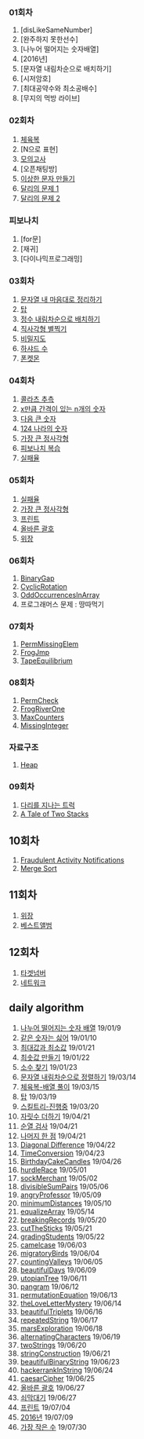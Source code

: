 ### 01회차

1. [disLikeSameNumber]
1. [완주하지 못한선수]
1. [나누어 떨어지는 숫자배열]
1. [2016년]
1. [문자열 내림차순으로 배치하기]
1. [시저암호]
1. [최대공약수와 최소공배수]
1. [무지의 먹방 라이브]

### 02회차

1. [체육복](https://gist.github.com/pdvonzoo/d5e298ad88bd36a6d7c0e4744c8de716)
1. [N으로 표현]
1. [모의고사](https://gist.github.com/pdvonzoo/2e346717bb0c283965fa70b56e6fe4b0)
1. [오픈채팅방]
1. [이상한 문자 만들기](https://gist.github.com/pdvonzoo/aa83def1d199737eaf648805bcae1260)
1. [달리의 문제 1](https://gist.github.com/pdvonzoo/d412598587c50b85d2e66fad0c904aff)
1. [달리의 문제 2](https://gist.github.com/pdvonzoo/90d7cc974338eb8b67c2923d545ace86)

### 피보나치

1. [for문]
1. [재귀]
1. [다이나믹프로그래밍]

### 03회차

1. [문자열 내 마음대로 정리하기](https://gist.github.com/pdvonzoo/0c7b5a7fd6bc9ecdf24cbf645c407ee7)
1. [탑]()
1. [정수 내림차순으로 배치하기](https://gist.github.com/pdvonzoo/cbe383a73c3ed882e7b68d8df0d7c8dd)
1. [직사각형 별찍기](https://gist.github.com/pdvonzoo/0344daf6a78693f1897a15cb0236fe13)
1. [비밀지도]()
1. [하샤드 수](https://gist.github.com/pdvonzoo/1fc4ce9fbfc319caee6add0d88739aea)
1. [폰켓몬](https://gist.github.com/pdvonzoo/0c73dc1fcf8ecc8e95adfb38f667bf55)


### 04회차

1. [콜라츠 추측](https://gist.github.com/pdvonzoo/fa9f8de91531b59a3e457989599183ec)
1. [x만큼 간격이 있는 n개의 숫자](https://gist.github.com/pdvonzoo/69ac12f62941cc32b33b8aac8ae95974)
1. [다음 큰 숫자](https://gist.github.com/pdvonzoo/e6e3ff55daef640e1f8b2ed21fe8d8d8)
1. [124 나라의 숫자](https://gist.github.com/pdvonzoo/5d6a71044710c18845946143034ea409)
1. [가장 큰 정사각형](https://gist.github.com/pdvonzoo/b50ec807323fcc02f289c5085a582ae2)
1. [피보나치 복습](https://gist.github.com/pdvonzoo/afe2974e0cbaeb3fe34a3b74dfebe64c)
1. [실패율](https://gist.github.com/pdvonzoo/52ee915215de4d1bfaae78586bac2f77)

### 05회차

1. [실패율](https://programmers.co.kr/learn/courses/30/lessons/42889?language=javascript)
1. [가장 큰 정사각형](https://programmers.co.kr/learn/courses/30/lessons/12905?language=javascript)
1. [프린트](https://programmers.co.kr/learn/courses/30/lessons/42587?language=javascript)
1. [올바른 괄호](https://gist.github.com/pdvonzoo/b46a6a25ac4b28049d0c16f8b854dc24)
1. [위장](https://programmers.co.kr/learn/courses/30/lessons/42578?language=javascript)

### 06회차

1. [BinaryGap](https://gist.github.com/pdvonzoo/f0b2f815749e5ce838cdad17f06f1c39)
1. [CyclicRotation](https://gist.github.com/pdvonzoo/a5bd0d14244ba0df826ecc4e83a48d91)
1. [OddOccurrencesInArray](https://gist.github.com/pdvonzoo/8c18ecfe941ae9f09e1cb7e9219358b1)
1. 프로그래머스 문제 : 땅따먹기

### 07회차

1. [PermMissingElem](https://gist.github.com/pdvonzoo/1463fe29e292ff1fa3698af56033aea0)
1. [FrogJmp](https://gist.github.com/pdvonzoo/8608e74e9a331ce1132d7ffa0425b721)
1. [TapeEquilibrium]()

### 08회차

1. [PermCheck](https://gist.github.com/pdvonzoo/48c09723e853b507d132ea13e483d0d4)
1. [FrogRiverOne](https://gist.github.com/pdvonzoo/05acd2a6a4378ef1a19bd64fe021796c)
1. [MaxCounters](https://gist.github.com/pdvonzoo/a94f4bbe57ba41e085bc24b0f24ac2ee)
1. [MissingInteger](https://gist.github.com/pdvonzoo/6952a7a81a49c1f66b99d830126bd13f)

### 자료구조

1. [Heap](https://gist.github.com/pdvonzoo/22b14ab5c2f6768c9812335ac88fa6bb)

### 09회차

1. [다리를 지나는 트럭](https://gist.github.com/pdvonzoo/0de347a4229a8dbe392a7483badc8f57)
1. [A Tale of Two Stacks](https://gist.github.com/pdvonzoo/e72b3ad96237f48ae769ccac0f4fc5e0)

## 10회차

1. [Fraudulent Activity Notifications](https://gist.github.com/pdvonzoo/282286eb0a7f4fc7156fbb23087b40af)
1. [Merge Sort]()

## 11회차

1. [위장](https://gist.github.com/pdvonzoo/8ee032c91d9e856e57865a2c292bf51b)
1. [베스트앨범](https://gist.github.com/pdvonzoo/dfddb8ed5b07b6aee6f6c98cc1037902)

## 12회차

1. [타겟넘버](https://gist.github.com/pdvonzoo/25caf0576a16a6ccd082f0f9cc13d7e4)
1. [네트워크](https://gist.github.com/pdvonzoo/f8d872b639b04391d1d0c914e928709f)

## daily algorithm

1. [나누어 떨어지는 숫자 배열](https://gist.github.com/pdvonzoo/4b0f1b645831d21030ae0afbeb48e086) 19/01/9
1. [같은 숫자는 싫어](https://gist.github.com/pdvonzoo/ecae10827a13a6178b5db6a110460f5a) 19/01/10
1. [최대값과 최소값](https://gist.github.com/pdvonzoo/6d3c7e2586f8dd1bbdd8a5f2a79737dd) 19/01/21
1. [최솟값 만들기](https://gist.github.com/pdvonzoo/0b6ae0d95b0cfbb6ec02e5bc10c06228) 19/01/22 
1. [소수 찾기](https://gist.github.com/pdvonzoo/fc7b9aee12e3ba234d284255e3db28e8) 19/01/23 
1. [문자열 내림차순으로 정렬하기](https://gist.github.com/pdvonzoo/bcdeb32e01bc82d0c90f21bcea1a8abc) 19/03/14
1. [체육복-배열 풀이](https://gist.github.com/pdvonzoo/9170a3c7c1a6319330aaa7973276fbea) 19/03/15
1. [탑](https://gist.github.com/pdvonzoo/bf9c6dd1f387ff4aaad5c32cf0d60f29) 19/03/19
1. [스킬트리-진행중](https://gist.github.com/pdvonzoo/3f3d7442f80986d61d2618ae9a1d7b02) 19/03/20
1. [자릿수 더하기](https://gist.github.com/pdvonzoo/e08aa8930280caa9fe8ca0e35aff2809) 19/04/21
1. [순열 검사](https://gist.github.com/pdvonzoo/71fa82422ef3a7cb16abc7d805e02266) 19/04/21
1. [나머지 한 점](https://gist.github.com/pdvonzoo/9428c360b2fdbdf04bbd61f9c00831b6) 19/04/21
1. [Diagonal Difference](https://gist.github.com/pdvonzoo/b77e93f86412cec9adc5efed19727078) 19/04/22
1. [TimeConversion](https://gist.github.com/pdvonzoo/27ee7e08147f75525a6a68159ae2461e) 19/04/23
1. [BirthdayCakeCandles](https://gist.github.com/pdvonzoo/b58c385eb7d0f6dbb320de3477f0af63) 19/04/26
1. [hurdleRace](https://gist.github.com/pdvonzoo/e9ee65f7983772a48ce0302e3f4e458a) 19/05/01
1. [sockMerchant](https://gist.github.com/pdvonzoo/3e97f56f4e55c6c83c3884587f02ca58) 19/05/02
1. [divisibleSumPairs](https://gist.github.com/pdvonzoo/c7b6822c6b74b42d8d2f3061f8c460b2) 19/05/06
1. [angryProfessor](https://gist.github.com/pdvonzoo/18fd73112b9313bee6f47c2b38ccb93a) 19/05/09
1. [minimumDistances](https://gist.github.com/pdvonzoo/1bdbadeaa4d5bc6d36da0f170dc6a89f) 19/05/10
1. [equalizeArray](https://gist.github.com/pdvonzoo/1888fa4e0e6d8e02ad386d41cb2339f5) 19/05/14
1. [breakingRecords](https://gist.github.com/pdvonzoo/4b649f3aa15f0df4b776f75607aae5dd) 19/05/20
1. [cutTheSticks](https://gist.github.com/pdvonzoo/ea9b0f386eb2acb4498972000e176cec) 19/05/21
1. [gradingStudents](https://gist.github.com/pdvonzoo/e3775a7b3153f9bb7a45d48dd1a23e29) 19/05/22
1. [camelcase](https://gist.github.com/pdvonzoo/a873014debd8eb16951a0c75c5106acd) 19/06/03
1. [migratoryBirds](https://gist.github.com/pdvonzoo/584f332fcbdc1f5fb79e82cb672b344f) 19/06/04
1. [countingValleys](https://gist.github.com/pdvonzoo/014c1d2a2e3094f3b4741a698c927579) 19/06/05
1. [beautifulDays](https://gist.github.com/pdvonzoo/f1f4d8827367a2cc72361229bd18edc0) 19/06/09
1. [utopianTree](https://gist.github.com/pdvonzoo/9a2181d806bf52d3a8c132cb6d4b2a25) 19/06/11
1. [pangram](https://gist.github.com/pdvonzoo/1018632d7d9c4b8a0a291995d8e45c1a) 19/06/12
1. [permutationEquation](https://gist.github.com/pdvonzoo/c5beb57b0c5d6788ab35dab9c6228370) 19/06/13
1. [theLoveLetterMystery](https://gist.github.com/pdvonzoo/3778333ba85d9d282d5face2456237b3) 19/06/14
1. [beautifulTriplets](https://gist.github.com/pdvonzoo/fac4b5f8969fff1aac01b16bb530f536) 19/06/16
1. [repeatedString](https://gist.github.com/pdvonzoo/b30b34a43d385f41c846736997f9d7cd) 19/06/17
1. [marsExploration](https://gist.github.com/pdvonzoo/2a3f71d5a09e5e9fd546a5cd404fb8bd) 19/06/18
1. [alternatingCharacters](https://gist.github.com/pdvonzoo/12b981552c1088050f8b84de915405b2) 19/06/19
1. [twoStrings](https://gist.github.com/pdvonzoo/d997c91a527e400e3c7a271a831d4bc4) 19/06/20
1. [stringConstruction](https://gist.github.com/pdvonzoo/6975b97eca5292c2bb519d81eeee7fe1) 19/06/21
1. [beautifulBinaryString](https://gist.github.com/pdvonzoo/8c1b67640a499ceff0644fd0e12b6fba) 19/06/23
1. [hackerrankInString](https://gist.github.com/pdvonzoo/567d87e976465dadb1164612dff98a8b) 19/06/24
1. [caesarCipher](https://gist.github.com/pdvonzoo/917cd1fff2bc11db275f2f9ee667013d) 19/06/25
1. [올바른 괄호](https://gist.github.com/pdvonzoo/42a6d250409892326fb800816cca986c) 19/06/27
1. [쇠막대기](https://gist.github.com/pdvonzoo/6186909ba52892d3219921bdb2d55d0e) 19/06/27
1. [프린트]() 19/07/04
1. [2016년](https://gist.github.com/pdvonzoo/dc3d9cd2dcf5d9f961169c0e6c7f5603) 19/07/09
1. [가장 작은 수](https://gist.github.com/pdvonzoo/6c83f811d1e65d187902f9b1fb75a780) 19/07/30

